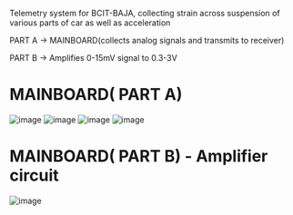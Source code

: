 Telemetry system for BCIT-BAJA, collecting strain across suspension of various parts of car as well as acceleration

PART A -> MAINBOARD(collects analog signals and transmits to receiver)

PART B -> Amplifies 0-15mV signal to 0.3-3V

# MAINBOARD( PART A)


![image](https://github.com/user-attachments/assets/dc81cf34-a69d-406f-8c19-f821d3af4d6a)
![image](https://github.com/user-attachments/assets/468851e0-d970-4809-af6d-eac6403165c4)
![image](https://github.com/user-attachments/assets/9414f8d5-4f52-4e46-ae3c-9da4bbf92fe5)
![image](https://github.com/user-attachments/assets/f3b23432-61bd-4f30-b635-6123515789b7)

# MAINBOARD( PART B) - Amplifier circuit
![image](https://github.com/user-attachments/assets/a1db2386-22c9-4d49-882a-4685fd6d1d30)

